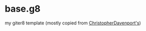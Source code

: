 # base.g8

my giter8 template (mostly copied from [ChristopherDavenport's](https://github.com/ChristopherDavenport/base.g8))
